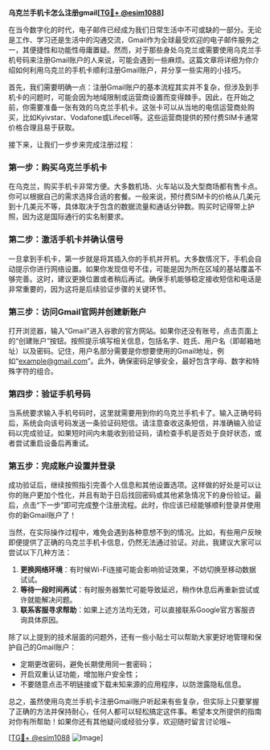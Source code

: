 **乌克兰手机卡怎么注册gmail[[TG💪+ @esim1088](https://t.me/s/esim1088)]**

在当今数字化的时代，电子邮件已经成为我们日常生活中不可或缺的一部分。无论是工作、学习还是生活中的沟通交流，Gmail作为全球最受欢迎的电子邮件服务之一，其便捷性和功能性毋庸置疑。然而，对于那些身处乌克兰或需要使用乌克兰手机号码来注册Gmail账户的人来说，可能会遇到一些麻烦。这篇文章将详细为你介绍如何利用乌克兰的手机卡顺利注册Gmail账户，并分享一些实用的小技巧。

首先，我们需要明确一点：注册Gmail账户的基本流程其实并不复杂，但涉及到手机卡的问题时，可能会因为地域限制或运营商设置而变得棘手。因此，在开始之前，你需要准备一张有效的乌克兰手机卡。这张卡可以从当地的电信运营商处购买，比如Kyivstar、Vodafone或Lifecell等。这些运营商提供的预付费SIM卡通常价格合理且易于获取。

接下来，让我们一步步来完成注册过程：

### 第一步：购买乌克兰手机卡

在乌克兰，购买手机卡非常方便。大多数机场、火车站以及大型商场都有售卡点。你可以根据自己的需求选择合适的套餐。一般来说，预付费SIM卡的价格从几美元到十几美元不等，具体取决于包含的数据流量和通话分钟数。购买时记得带上护照，因为这是国际通行的实名制要求。

### 第二步：激活手机卡并确认信号

一旦拿到手机卡，第一步就是将其插入你的手机并开机。大多数情况下，手机会自动提示你进行网络设置。如果你发现信号不佳，可能是因为所在区域的基站覆盖不够完善。这时，建议更换位置或者稍后再试。确保手机能够稳定接收短信和电话是非常重要的，因为这将是后续验证步骤的关键环节。

### 第三步：访问Gmail官网并创建新账户

打开浏览器，输入“Gmail”进入谷歌的官方网站。如果你还没有账号，点击页面上的“创建账户”按钮。按照提示填写相关信息，包括名字、姓氏、用户名（即邮箱地址）以及密码。记住，用户名部分需要是你想要使用的Gmail地址，例如“example@gmail.com”。此外，确保密码足够安全，最好包含字母、数字和特殊字符的组合。

### 第四步：验证手机号码

当系统要求输入手机号码时，这里就需要用到你的乌克兰手机卡了。输入正确号码后，系统会向该号码发送一条验证码短信。请注意查收这条短信，并准确输入验证码以完成验证。如果短时间内未能收到验证码，请检查手机是否处于良好状态，或者尝试重启设备后再重试。

### 第五步：完成账户设置并登录

成功验证后，继续按照指引完善个人信息和其他设置选项。这样做的好处是可以让你的账户更加个性化，并且有助于日后找回密码或其他紧急情况下的身份验证。最后，点击“下一步”即可完成整个注册流程。此时，你应该已经能够顺利登录并使用你的新Gmail账户了！

当然，在实际操作过程中，难免会遇到各种意想不到的情况。比如，有些用户反映即便提供了正确的乌克兰手机卡信息，仍然无法通过验证。对此，我建议大家可以尝试以下几种方法：

1. **更换网络环境**：有时候Wi-Fi连接可能会影响验证效果，不妨切换至移动数据试试。
2. **等待一段时间再试**：有时服务器繁忙可能导致延迟，稍作休息后再重新尝试或许就能解决问题。
3. **联系客服寻求帮助**：如果上述方法均无效，可以直接联系Google官方客服咨询具体原因。

除了以上提到的技术层面的问题外，还有一些小贴士可以帮助大家更好地管理和保护自己的Gmail账户：

- 定期更改密码，避免长期使用同一套密码；
- 开启双重认证功能，增加账户安全性；
- 不要随意点击不明链接或下载未知来源的应用程序，以防泄露隐私信息。

总之，虽然使用乌克兰手机卡注册Gmail账户听起来有些复杂，但实际上只要掌握了正确的方法并保持耐心，任何人都可以轻松搞定这件事。希望本文所提供的指南对你有所帮助！如果你还有其他疑问或经验分享，欢迎随时留言讨论哦~

[[TG💪+ @esim1088](https://t.me/s/esim1088) ![Image](https://i.postimg.cc/4NQfJmqS/Snipaste-2025-05-13-00-14-12.png)]